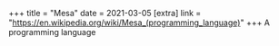 +++
title = "Mesa"
date = 2021-03-05
[extra]
link = "https://en.wikipedia.org/wiki/Mesa_(programming_language)"
+++
A programming language

